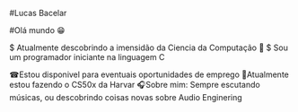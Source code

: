 #Lucas Bacelar

#Olá mundo 😁

$ Atualmente descobrindo a imensidão da Ciencia da Computação 👀 
$ Sou um programador iniciante na linguagem C

☎Estou disponivel para eventuais oportunidades de emprego
📝Atualmente estou fazendo o CS50x da Harvar
🎧Sobre mim: Sempre escutando músicas, ou descobrindo coisas novas sobre Audio Enginering
